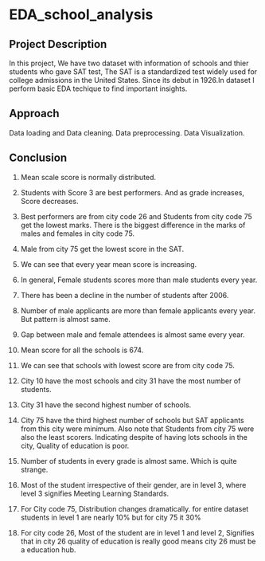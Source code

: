 # EDA_school_analysis

## Project Description
In this project, We have two dataset with information of schools and thier students who gave SAT test, The SAT is a standardized test widely used for college admissions in the United States. Since its debut in 1926.In dataset I perform basic EDA techique to find important insights.

## Approach
Data loading and Data cleaning.
Data preprocessing.
Data Visualization.

## Conclusion 

1. Mean scale score is normally distributed.

2. Students with Score 3 are best performers. And as grade increases, Score decreases.

3. Best performers are from city code 26 and Students from city code 75 get the lowest marks. There is the biggest difference in the marks of males and females in city code 75.

4. Male from city 75 get the lowest score in the SAT.

5. We can see that every year mean score is increasing.

6. In general, Female students scores more than male students every year.

7. There has been a decline in the number of students after 2006.

8. Number of male applicants are more than female applicants every year. But pattern is almost same.

9. Gap between male and female attendees is almost same every year.

10. Mean score for all the schools is 674.

11. We can see that schools with lowest score are from city code 75.

12. City 10 have the most schools and city 31 have the most number of students.

13. City 31 have the second highest number of schools.

14. City 75 have the third highest number of schools but SAT applicants from this city were minimum. Also note that Students from city 75 were also the least scorers. Indicating despite of having lots schools in the city, Quality of education is poor.

15. Number of students in every grade is almost same. Which is quite strange.

16. Most of the student irrespective of their gender, are in level 3, where level 3 signifies Meeting Learning Standards.

17. For City code 75, Distribution changes dramatically. for entire dataset students in level 1 are nearly 10% but for city 75 it 30%

18. For city code 26, Most of the student are in level 1 and level 2, Signifies that in city 26 quality of education is really good means city 26 must be a education hub.


